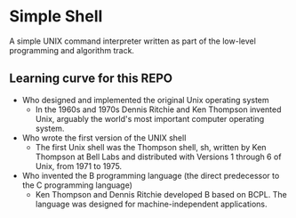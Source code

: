 # Simple Shell

A simple UNIX command interpreter written as part of the low-level programming and algorithm track.

## Learning curve for this REPO

* Who designed and implemented the original Unix operating system
  - In the 1960s and 1970s Dennis Ritchie and Ken Thompson invented Unix, arguably the world's most important computer operating system.
* Who wrote the first version of the UNIX shell
  - The first Unix shell was the Thompson shell, sh, written by Ken Thompson at Bell Labs and distributed with Versions 1 through 6 of Unix, from 1971 to 1975.
* Who invented the B programming language (the direct predecessor to the C programming language)
  -  Ken Thompson and Dennis Ritchie developed B based on BCPL. The language was designed for machine-independent applications.